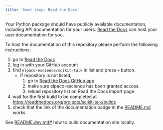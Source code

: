 ```yaml
---
title: 'Next step: Read the Docs'
---
```


Your Python package should have publicly available documentation, including API documentation for your users.
[Read the Docs](https://readthedocs.org) can host your user documentation for you.

To host the documentation of this repository please perform the following instructions:

1. go to [Read the Docs](https://readthedocs.org/dashboard/import/?)
1. log in with your GitHub account
1. find `elpaco-escience/scikit-talk` in list and press `+` button.
   * If repository is not listed,
      1. go to [Read the Docs GitHub app](https://github.com/settings/connections/applications/fae83c942bc1d89609e2)
      2. make sure elpaco-escience has been granted access.
      3. reload repository list on Read the Docs import page
1. wait for the first build to be completed at <https://readthedocs.org/projects/scikit-talk/builds>
1. check that the link of the documentation badge in the [README.md](git@github.com:elpaco-escience/scikit-talk) works

See [README.dev.md#](git@github.com:elpaco-escience/scikit-talk/blob/main/README.dev.md#generating-the-api-docs) how to build documentation site locally.
